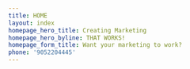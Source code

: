 ```yaml
---
title: HOME
layout: index
homepage_hero_title: Creating Marketing
homepage_hero_byline: THAT WORKS!
homepage_form_title: Want your marketing to work?
phone: '9052204445'
---
```


